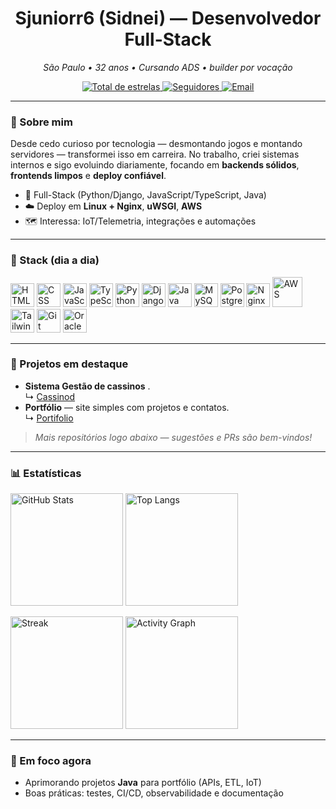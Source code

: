 <!-- Banner / Cabeçalho -->
<h1 align="center">Sjuniorr6 (Sidnei) — Desenvolvedor Full-Stack</h1>
<p align="center">
  <em>São Paulo • 32 anos • Cursando ADS • builder por vocação</em>
</p>

<p align="center">
  <a href="https://www.github.com/sjuniorr6?tab=repositories&sort=stargazers">
    <img alt="Total de estrelas" title="Total de estrelas GitHub"
      src="https://custom-icon-badges.demolab.com/github/stars/sjuniorr6?color=55960c&style=for-the-badge&labelColor=488207&logo=star&label=estrelas"/>
  </a>
  <a href="https://github.com/sjuniorr6?tab=followers">
    <img alt="Seguidores" title="Me siga no GitHub"
      src="https://custom-icon-badges.demolab.com/github/followers/sjuniorr6?color=236ad3&labelColor=1155ba&style=for-the-badge&logo=github&label=Seguidores&logoColor=white"/>
  </a>
  <a href="mailto:sjuniorr6@gmail.com">
    <img alt="Email" title="Contato"
      src="https://img.shields.io/badge/Email-sjuniorr6%40gmail.com-0A66C2?style=for-the-badge&logo=gmail&logoColor=white"/>
  </a>
</p>

---

### 👋 Sobre mim
Desde cedo curioso por tecnologia — desmontando jogos e montando servidores — transformei isso em carreira. No trabalho, criei sistemas internos e sigo evoluindo diariamente, focando em **backends sólidos**, **frontends limpos** e **deploy confiável**.

- 💼 Full-Stack (Python/Django, JavaScript/TypeScript, Java)
- ☁️ Deploy em **Linux + Nginx**, **uWSGI**, **AWS**
- 🗺️ Interessa: IoT/Telemetria, integrações e automações

---

### 🧰 Stack (dia a dia)
<p align="left">
  <img src="https://cdn.jsdelivr.net/gh/devicons/devicon@latest/icons/html5/html5-original.svg" title="HTML" alt="HTML" width="38" />
  <img src="https://cdn.jsdelivr.net/gh/devicons/devicon@latest/icons/css3/css3-original.svg" title="CSS" alt="CSS" width="38" />
  <img src="https://cdn.jsdelivr.net/gh/devicons/devicon@latest/icons/javascript/javascript-original.svg" title="JavaScript" alt="JavaScript" width="38" />
  <img src="https://cdn.jsdelivr.net/gh/devicons/devicon@latest/icons/typescript/typescript-original.svg" title="TypeScript" alt="TypeScript" width="38" />
  <img src="https://cdn.jsdelivr.net/gh/devicons/devicon@latest/icons/python/python-original.svg" title="Python" alt="Python" width="38" />
  <img src="https://cdn.jsdelivr.net/gh/devicons/devicon@latest/icons/django/django-plain.svg" title="Django" alt="Django" width="38" />
  <img src="https://cdn.jsdelivr.net/gh/devicons/devicon@latest/icons/java/java-original.svg" title="Java" alt="Java" width="38" />
  <img src="https://cdn.jsdelivr.net/gh/devicons/devicon@latest/icons/mysql/mysql-original.svg" title="MySQL" alt="MySQL" width="38" />
  <img src="https://cdn.jsdelivr.net/gh/devicons/devicon@latest/icons/postgresql/postgresql-original.svg" title="PostgreSQL" alt="PostgreSQL" width="38" />
  <img src="https://cdn.jsdelivr.net/gh/devicons/devicon@latest/icons/nginx/nginx-original.svg" title="Nginx" alt="Nginx" width="38" />
  <img src="https://cdn.jsdelivr.net/gh/devicons/devicon@latest/icons/amazonwebservices/amazonwebservices-plain-wordmark.svg" title="AWS" alt="AWS" width="48" />
  <img src="https://cdn.jsdelivr.net/gh/devicons/devicon@latest/icons/tailwindcss/tailwindcss-original.svg" title="Tailwind" alt="Tailwind" width="38" />
  <img src="https://cdn.jsdelivr.net/gh/devicons/devicon@latest/icons/git/git-original.svg" title="Git" alt="Git" width="38" />
  <img src="https://cdn.jsdelivr.net/gh/devicons/devicon@latest/icons/oracle/oracle-original.svg" title="Oracle" alt="Oracle" width="38" />
</p>

---

### 🚀 Projetos em destaque
- **Sistema Gestão de cassinos** .  
  ↳ <a href="https://www.casscontrol.com.br">Cassinod</a>
- **Portfólio** — site simples com projetos e contatos.  
  ↳ <a href="https:/www.sjrdev.com.br">Portifolio</a>

> _Mais repositórios logo abaixo — sugestões e PRs são bem-vindos!_

---

### 📊 Estatísticas
<p>
  <img
    alt="GitHub Stats"
    height="180"
    src="https://github-readme-stats.vercel.app/api?username=sjuniorr6&show_icons=true&theme=tokyonight&include_all_commits=true&count_private=true&locale=pt-br" />
  <img
    alt="Top Langs"
    height="180"
    src="https://github-readme-stats.vercel.app/api/top-langs/?username=sjuniorr6&theme=tokyonight&layout=compact&custom_title=Tecnologias&langs_count=10" />
</p>

<p>
  <img
    alt="Streak"
    height="180"
    src="https://streak-stats.demolab.com?user=sjuniorr6&theme=tokyonight&hide_border=true" />
  <img
    alt="Activity Graph"
    height="180"
    src="https://github-readme-activity-graph.vercel.app/graph?username=sjuniorr6&theme=tokyo-night&hide_border=true" />
</p>

---

### 🎯 Em foco agora
- Aprimorando projetos **Java** para portfólio (APIs, ETL, IoT)
- Boas práticas: testes, CI/CD, observabilidade e documentação
